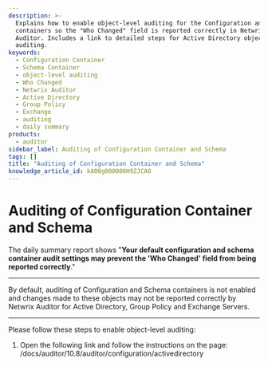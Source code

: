 ```yaml
---
description: >-
  Explains how to enable object-level auditing for the Configuration and Schema
  containers so the "Who Changed" field is reported correctly in Netwrix
  Auditor. Includes a link to detailed steps for Active Directory object-level
  auditing.
keywords:
  - Configuration Container
  - Schema Container
  - object-level auditing
  - Who Changed
  - Netwrix Auditor
  - Active Directory
  - Group Policy
  - Exchange
  - auditing
  - daily summary
products:
  - auditor
sidebar_label: Auditing of Configuration Container and Schema
tags: []
title: "Auditing of Configuration Container and Schema"
knowledge_article_id: kA00g000000H9ZJCA0
---
```


# Auditing of Configuration Container and Schema

The daily summary report shows "**Your default configuration and schema container audit settings may prevent the 'Who Changed' field from being reported correctly**."

---

By default, auditing of Configuration and Schema containers is not enabled and changes made to these objects may not be reported correctly by Netwrix Auditor for Active Directory, Group Policy and Exchange Servers.

---

Please follow these steps to enable object-level auditing:

1. Open the following link and follow the instructions on the page:
   /docs/auditor/10.8/auditor/configuration/activedirectory
